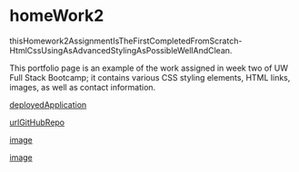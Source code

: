 # homeWork2
   
   thisHomework2AssignmentIsTheFirstCompletedFromScratch-HtmlCssUsingAsAdvancedStylingAsPossibleWellAndClean.

   This portfolio page is an example of the work assigned in week two of UW Full Stack Bootcamp; it contains various CSS styling elements, HTML links, images, as well as contact information.

   [deployedApplication](https://andyan7.github.io/homeWork2/)

   [urlGitHubRepo](https://github.com/AndyAn7/homeWork2.git)

   [image](https://github.com/AndyAn7/homeWork2/blob/main/Screenshot%202021-11-11%20224351.png?raw=true)

   [image](https://github.com/AndyAn7/homeWork2/blob/main/screenShot/Screenshot%202021-11-11%20224351.png?raw=true)
